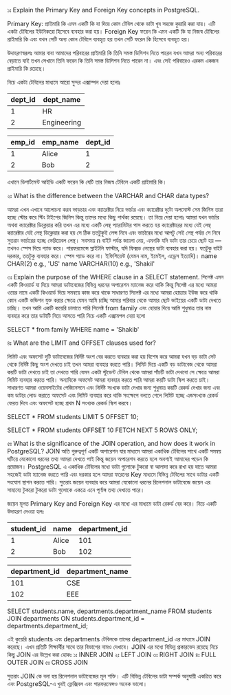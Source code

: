 ১ঃ Explain the Primary Key and Foreign Key concepts in PostgreSQL.

Primary Key: 
প্রাইমারি কি এমন একটি কি যা দিয়ে কোন টেবিল থেকে ডাটা খুব সহজে কুয়ারি করা যায়। এটি একটা টেবিলের ইউনিকরো হিসেবে ব্যবহার করা হয়।
Foreign Key
ফরেন কি এমন একটি কি যা নিজস্ব টেবিলের প্রাইমারি কি এবং যখন সেটি অন্য কোন টেবিলে ব্যবহৃত হয় তখন সেটি ফরেন কি হিসেবে ব্যবহৃত হয়।

উদাহরণস্বরূপঃ আমার বাবা আমাদের পরিবারের প্রাইমারি কি তিনি সমস্ত ডিসিশন নিতে পারেন যখন আমরা অন্য পরিবারের বেড়াতে যাই তখন সেখানে তিনি ফরেন কি তিনি সমস্ত ডিসিশন নিতে পারেন না। এবং সেই পরিবারেও এরকম একজন প্রাইমারি কি রয়েছে।

নিচে একটা টেবিলের মাধ্যমে আরো সুন্দর এক্সাম্পল দেয়া হলোঃ 

| dept\_id | dept\_name  |
| -------- | ----------- |
| 1        | HR          |
| 2        | Engineering |

| emp\_id | emp\_name | dept\_id |
| ------- | --------- | -------- |
| 1       | Alice     | 1        |
| 2       | Bob       | 2        |

এখানে ডিপার্টমেন্ট আইডি একটি ফরেন কি যেটি তার নিজস্ব টেবিলে একটি প্রাইমারি কি।


২ঃ What is the difference between the VARCHAR and CHAR data types?

আমরা এখন এখানে আলোচনা করব ভাড়চার এবং ক্যারেক্টার নিয়ে ভার্চার এবং ক্যারেক্টার দুটো অলমোস্ট সেম জিনিস তারা হচ্ছে স্টোর করে স্টিং টাইপের জিনিস কিন্তু তাদের মধ্যে কিছু পার্থক্য রয়েছে। তা নিম্নে দেয়া হলোঃ
আমরা যখন ভার্চার অথবা ক্যারেক্টার ডিক্লেয়ার করি তখন এর মধ্যে একটি লেন্থ প্যারামিটার পাস করতে হয় ক্যারেক্টারের মধ্যে যেই লেন্থ ক্যারেক্টার যেই লেন্থ ডিক্লেয়ার করা হয় সে ঠিক ততটুকুই লেন্স নিবে এবং ভার্চারের মধ্যে আপটু সেই লেন্থ পর্যন্ত সে নিবে সুতরাং ভার্চারের হচ্ছে ভেরিয়েবল লেন্থ।
সবসময় n বাইট পর্যন্ত জায়গা নেয়, এমনকি যদি ডাটা তার চেয়ে ছোট হয় — তখনও স্পেস দিয়ে প্যাড করে।
পারফরমেন্সে স্লাইটলি ফাস্টার, যদি ফিক্সড লেন্থের ডাটা ব্যবহার করা হয়।
যতটুকু বাইট দরকার, ততটুকু ব্যবহার করে। স্পেস প্যাড করে না।
ইফিশিয়েন্ট (যেমন নাম, ইমেইল, এড্রেস ইত্যাদি)।
name CHAR(2)  e.g., 'US'
name VARCHAR(10)  e.g., 'Shakil'

৩ঃ Explain the purpose of the WHERE clause in a SELECT statement.
সিলেক্ট এমন একটি কিওয়ার্ড যা দিয়ে আমরা ডাটাবেজের বিভিন্ন ধরনের অপারেশন ম্যানেজ করে থাকি কিন্তু সিলেক্ট এর মধ্যে আমরা ওয়ের নামে একটি কিওয়ার্ড দিয়ে সমন্বয়ে কাজ করে থাকে
সাধারণত সিলেক্ট এর মধ্যে আমরা হোয়্যার ইউজ করে থাকি কোন একটি কন্ডিশন যুক্ত করার ক্ষেত্রে যেমন আমি চাচ্ছি আমার পরিবার থেকে আমার ছোট ভাইয়ের একটি ডাটা দেখতে চাচ্ছি।
তখন আমি একটি কয়েরি চালাতে পারি সিলেক্ট from family এবং হোয়ার দিয়ে আমি শুধুমাত্র তার নাম ব্যবহার করে তার ডাটাটি নিয়ে আসতে পারি নিচে একটি এক্সামপল দেয়া হলো

SELECT * from family
WHERE name = 'Shakib'

৪ঃ What are the LIMIT and OFFSET clauses used for?

লিমিট এবং অফসেট দুটি ডাটাবেজের নির্দিষ্ট অংশ বের করতে ব্যবহার করা হয় বিশেষ করে আমরা যখন বড় ডাটা সেট থেকে নির্দিষ্ট কিছু অংশ দেখতে চাই তখন আমরা ব্যবহার করতে পারি।
লিমিট দিয়ে একটি বড় ডাটাবেজ থেকে আমরা কয়টি ডাটা দেখতে চাই তা দেখতে পারি যেমন একটা স্টুডেন্ট টেবিল থেকে আমরা পাঁচটি ডাটা দেখবো সে ক্ষেত্রে আমরা লিমিট ব্যবহার করতে পারি। অন্যদিকে অফসেট আমরা ব্যবহার করতে পারি আমরা কয়টি ডাটা স্কিপ করতে চাই।
সাধারণত আমরা ওয়েবসাইটের পেজিনেসনে এবং নির্দিষ্ট সংখ্যক ডাটা দেখার জন্য শুধুমাত্র কয়টি রেকর্ড দেখার জন্য এবং কম ডাটার লোড করাতে অফসেট এবং লিমিট ব্যবহার করে থাকি সংক্ষেপে বলতে গেলে লিমিট হচ্ছে এন্ডসংখ্যক রেকর্ড ফেরত দিবে এবং অফসেট হচ্ছে প্রথম N সংখ্যক রেকর্ড স্কিপ করবে।

SELECT * FROM students
LIMIT 5 OFFSET 10;


SELECT * FROM students
OFFSET 10 FETCH NEXT 5 ROWS ONLY;

৫ঃ What is the significance of the JOIN operation, and how does it work in PostgreSQL?
JOIN অতি গুরুত্বপূর্ণ একটি অপারেশন যার মাধ্যমে আমরা একাধিক টেবিলের সাথে একটি সমন্বয় ঘটিয়ে যেকোনো ধরনের তথ্য আমরা দেখতে পাই কিন্তু জয়েন অপারেশন করতে হলে অবশ্যই আমাদের পড়েন কি প্রয়োজন। PostgreSQL এ একাধিক টেবিলের মধ্যে ডাটা গুলোকে টুকরো বা আলাদা করে রাখা হয় যাতে আমরা সহজেই ডাটা ম্যানেজ করতে পারি এবং দরকার হলে আমরা ফরেনের Key মাধ্যমে বিভিন্ন টেবিলের সাথে ডাটার একটি সংযোগ স্থাপন করতে পারি।
সুতরাং জয়েন ব্যবহার করে আমরা যেকোনো ধরনের রিলেশনাল ডাটাবেজে জয়েন এর সাহায্যে টুকরো টুকরো ডাটা গুলোকে একত্রে এনে পূর্ণাঙ্গ তথ্য দেখাতে পারে।

জয়েন মূলত Primary Key and Foreign Key এর মধ্যে এর মাধ্যমে ডাটা রেকর্ড বের করে। নিচে একটি উদাহরণ দেওয়া হলঃ

| student\_id | name  | department\_id |
| ----------- | ----- | -------------- |
| 1           | Alice | 101            |
| 2           | Bob   | 102            |


| department\_id | department\_name |
| -------------- | ---------------- |
| 101            | CSE              |
| 102            | EEE              |

SELECT students.name, departments.department_name
FROM students
JOIN departments
ON students.department_id = departments.department_id;

এই কুয়েরি students এবং departments টেবিলকে তাদের department_id এর মাধ্যমে JOIN করেছে। এখন প্রতিটি শিক্ষার্থীর সাথে তার বিভাগের নামও দেখাবে।
JOIN এর মধ্যে বিভিন্ন প্রকারভেদ রয়েছে নিচে কিছু JOIN এর উল্লেখ করা হোকঃ 
১ঃ INNER JOIN	২ঃ LEFT JOIN	৩ঃ RIGHT JOIN	৪ঃ FULL OUTER JOIN	৫ঃ CROSS JOIN	

সুতরাং JOIN কে বলা হয় রিলেশনাল ডাটাবেজের মূল শক্তি। এটি বিভিন্ন টেবিলের ডাটা সম্পর্ক অনুযায়ী একত্রিত করে এবং PostgreSQL-এ খুবই ফ্লেক্সিবল এবং পারফরমেন্সও অনেক ভালো। 

